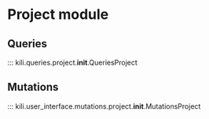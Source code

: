 # Project module

## Queries

::: kili.queries.project.__init__.QueriesProject

## Mutations

::: kili.user_interface.mutations.project.__init__.MutationsProject
